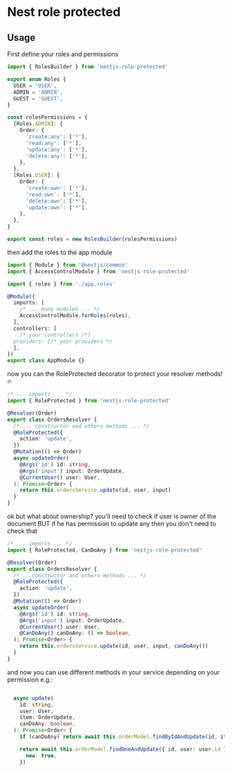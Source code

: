 # Nest role protected

## Usage

First define your roles and permissions

```typescript
import { RolesBuilder } from 'nestjs-role-protected'

export enum Roles {
  USER = 'USER',
  ADMIN = 'ADMIN',
  GUEST = 'GUEST',
}

const rolesPermissions = {
  [Roles.ADMIN]: {
    Order: {
      'create:any': ['*'],
      'read:any': ['*'],
      'update:any': ['*'],
      'delete:any': ['*'],
    },
  },
  [Roles.USER]: {
    Order: {
      'create:own': ['*'],
      'read:own': ['*'],
      'delete:own': ['*'],
      'update:own': ['*'],
    },
  },
}

export const roles = new RolesBuilder(rolesPermissions)
```

then add the roles to the app module

```typescript
import { Module } from '@nestjs/common'
import { AccessControlModule } from 'nestjs-role-protected'

import { roles } from './app.roles'

@Module({
  imports: [
    /* ... many modules ... */
    AccessControlModule.forRoles(roles),
  ],
  controllers: [
    /* your controllers /*]
  providers: [/* your providers */
  ],
})
export class AppModule {}
```

now you can the RoleProtected decorator to protect your resolver methods! 🔥

```typescript
/* ... imports ... */
import { RoleProtected } from 'nestjs-role-protected'

@Resolver(Order)
export class OrdersResolver {
  /* ... constructor and others methods ... */
  @RoleProtected({
    action: 'update',
  })
  @Mutation(() => Order)
  async updateOrder(
    @Args('id') id: string,
    @Args('input') input: OrderUpdate,
    @CurrentUser() user: User,
  ): Promise<Order> {
    return this.ordersService.update(id, user, input)
  }
}
```

ok but what about ownership? you'll need to check if user is owner of the document BUT if he has permission to update any then you don't need to check that

```typescript
/* ... imports ... */
import { RoleProtected, CanDoAny } from 'nestjs-role-protected'

@Resolver(Order)
export class OrdersResolver {
  /* ...constructor and others methods ... */
  @RoleProtected({
    action: 'update',
  })
  @Mutation(() => Order)
  async updateOrder(
    @Args('id') id: string,
    @Args('input') input: OrderUpdate,
    @CurrentUser() user: User,
    @CanDoAny() canDoAny: () => boolean,
  ): Promise<Order> {
    return this.ordersService.update(id, user, input, canDoAny())
  }
}
```

and now you can use different methods in your service depending on your permission
e.g.:

```typescript

  async update(
    id: string,
    user: User,
    item: OrderUpdate,
    canDoAny: boolean,
  ): Promise<Order> {
    if (canDoAny) return await this.orderModel.findByIdAndUpdate(id, item, { new: true })

    return await this.orderModel.findOneAndUpdate({ id, user: user.id }, item, {
      new: true,
    })
```
